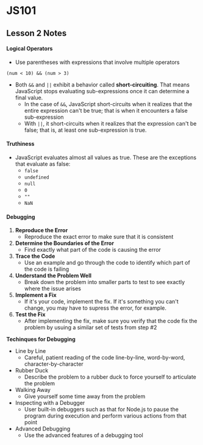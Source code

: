 # JS101

## Lesson 2 Notes

#### Logical Operators
- Use parentheses with expressions that involve multiple operators

```
(num < 10) && (num > 3)
```

- Both `&&` and `||` exhibit a behavior called **short-circuiting**. That means JavaScript stops evaluating sub-expressions once it can determine a final value.
  - In the case of `&&`, JavaScript short-circuits when it realizes that the entire expression can't be true; that is when it encounters a false sub-expression
  - With `||`, it short-circuits when it realizes that the expression can't be false; that is, at least one sub-expression is true.

#### Truthiness
- JavaScript evaluates almost all values as true. These are the exceptions that evaluate as false:
  - `false`
  - `undefined`
  - `null`
  - `0`
  - `""`
  - `NaN`

#### Debugging
1. **Reproduce the Error**
   - Reproduce the exact error to make sure that it is consistent
1. **Determine the Boundaries of the Error**
   - Find exactly what part of the code is causing the error
1. **Trace the Code**
   - Use an example and go through the code to identify which part of the code is failing
1. **Understand the Problem Well**
   - Break down the problem into smaller parts to test to see exactly where the issue arises
1. **Implement a Fix**
   - If it's your code, implement the fix. If it's something you can't change, you may have to supress the error, for example.
1. **Test the Fix**
   - After implementing the fix, make sure you verify that the code fix the problem by usuing a similar set of tests from step #2

**Techinques for Debugging**
- Line by Line
  - Careful, patient reading of the code line-by-line, word-by-word, character-by-character
- Rubber Duck
  - Describe the problem to a rubber duck to force yourself to articulate the problem
- Walking Away
  - Give yourself some time away from the problem
- Inspecting with a Debugger
  - User built-in debuggers such as that for Node.js to pause the program during execution and perform various actions from that point 
- Advanced Debugging
  - Use the advanced features of a debugging tool